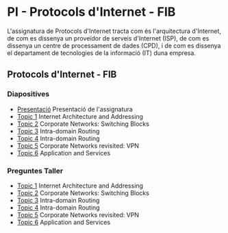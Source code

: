# PI - Protocols d'Internet - FIB

L'assignatura de Protocols d'Internet tracta com és l'arquitectura d'Internet, de com es dissenya un proveïdor de serveis d'Internet (ISP), de com es dissenya un centre de processament de dades (CPD), i de com es dissenya el departament de tecnologies de la informació (IT) duna empresa. 


## Protocols d'Internet - FIB

### Diapositives
- [Presentació](/allslides/PIgrau-Course-syllabus.pdf) Presentació de l'assignatura
- [Topic 1](/allslides/PIgrau-Topic1.pdf) Internet Architecture and Addressing
- [Topic 2](/allslides/PIgrau-Topic2.pdf) Corporate Networks: Switching Blocks
- [Topic 3](/allslides/PIgrau-Topic3.pdf) Intra-domain Routing
- [Topic 4](/allslides/PIgrau-Topic4.pdf) Intra-domain Routing
- [Topic 5](/allslides/PIgrau-Topic5.pdf) Corporate Networks revisited: VPN
- [Topic 6](/allslides/PIgrau-Topic6.pdf) Application and Services

### Preguntes Taller
- [Topic 1](/allslides/PI-Grau-PrTipo-Topic-1.pdf) Internet Architecture and Addressing
- [Topic 2](/allslides/PI-Grau-PrTipo-Topic-2.pdf) Corporate Networks: Switching Blocks
- [Topic 3](/allslides/PI-Grau-PrTipo-Topic-3.pdf) Intra-domain Routing
- [Topic 4](/allslides/PI-Grau-PrTipo-Topic-4.pdf) Intra-domain Routing
- [Topic 5](/allslides/PI-Grau-PrTipo-Topic-5.pdf) Corporate Networks revisited: VPN
- [Topic 6](/allslides/PI-Grau-PrTipo-Topic-6.pdf) Application and Services
